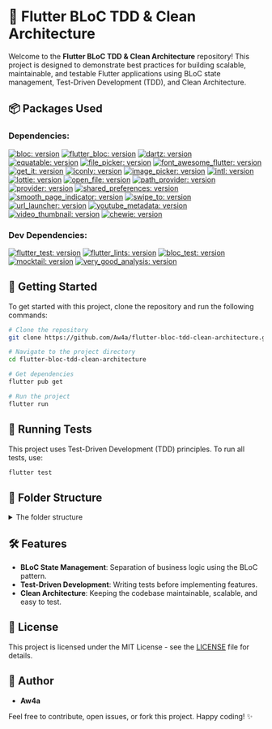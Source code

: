 # 🚀 Flutter BLoC TDD & Clean Architecture

Welcome to the **Flutter BLoC TDD & Clean Architecture** repository! This project is designed to demonstrate best practices for building scalable, maintainable, and testable Flutter applications using BLoC state management, Test-Driven Development (TDD), and Clean Architecture.

## 📦 Packages Used

### Dependencies:

[![bloc: version](https://img.shields.io/badge/bloc-^8.1.4-green.svg)](https://pub.dev/packages/bloc)
[![flutter_bloc: version](https://img.shields.io/badge/flutter__bloc-^8.1.6-orange.svg)](https://pub.dev/packages/flutter_bloc)
[![dartz: version](https://img.shields.io/badge/dartz-^0.10.1-red.svg)](https://pub.dev/packages/dartz)
[![equatable: version](https://img.shields.io/badge/equatable-^2.0.5-purple.svg)](https://pub.dev/packages/equatable)
[![file_picker: version](https://img.shields.io/badge/file__picker-^8.1.2-cyan.svg)](https://pub.dev/packages/file_picker)
[![font_awesome_flutter: version](https://img.shields.io/badge/font__awesome__flutter-^10.7.0-yellow.svg)](https://pub.dev/packages/font_awesome_flutter)
[![get_it: version](https://img.shields.io/badge/get__it-^8.0.0-magenta.svg)](https://pub.dev/packages/get_it)
[![iconly: version](https://img.shields.io/badge/iconly-^1.0.1-brown.svg)](https://pub.dev/packages/iconly)
[![image_picker: version](https://img.shields.io/badge/image__picker-^1.1.2-pink.svg)](https://pub.dev/packages/image_picker)
[![intl: version](https://img.shields.io/badge/intl-^0.19.0-gray.svg)](https://pub.dev/packages/intl)
[![lottie: version](https://img.shields.io/badge/lottie-^3.0.0-green.svg)](https://pub.dev/packages/lottie)
[![open_file: version](https://img.shields.io/badge/open__file-^3.5.8-orange.svg)](https://pub.dev/packages/open_file)
[![path_provider: version](https://img.shields.io/badge/path__provider-^2.1.4-red.svg)](https://pub.dev/packages/path_provider)
[![provider: version](https://img.shields.io/badge/provider-^6.1.2-purple.svg)](https://pub.dev/packages/provider)
[![shared_preferences: version](https://img.shields.io/badge/shared__preferences-^2.3.2-cyan.svg)](https://pub.dev/packages/shared_preferences)
[![smooth_page_indicator: version](https://img.shields.io/badge/smooth__page__indicator-^1.2.0+3-yellow.svg)](https://pub.dev/packages/smooth_page_indicator)
[![swipe_to: version](https://img.shields.io/badge/swipe__to-^1.0.6-magenta.svg)](https://pub.dev/packages/swipe_to)
[![url_launcher: version](https://img.shields.io/badge/url__launcher-^6.3.1-brown.svg)](https://pub.dev/packages/url_launcher)
[![youtube_metadata: version](https://img.shields.io/badge/youtube__metadata-^1.0.1-pink.svg)](https://pub.dev/packages/youtube_metadata)
[![video_thumbnail: version](https://img.shields.io/badge/video__thumbnail-^0.5.3-gray.svg)](https://pub.dev/packages/video_thumbnail)
[![chewie: version](https://img.shields.io/badge/chewie-^1.8.5-lightblue.svg)](https://pub.dev/packages/chewie)

### Dev Dependencies:

[![flutter_test: version](https://img.shields.io/badge/flutter__test-^-green.svg)](https://pub.dev/packages/flutter_test)
[![flutter_lints: version](https://img.shields.io/badge/flutter__lints-^4.0.0-orange.svg)](https://pub.dev/packages/flutter_lints)
[![bloc_test: version](https://img.shields.io/badge/bloc__test-^9.1.7-red.svg)](https://pub.dev/packages/bloc_test)
[![mocktail: version](https://img.shields.io/badge/mocktail-^1.0.4-purple.svg)](https://pub.dev/packages/mocktail)
[![very_good_analysis: version](https://img.shields.io/badge/style-very__good__analysis-B22C89.svg)](https://pub.dev/packages/very_good_analysis)

## 📑 Getting Started

To get started with this project, clone the repository and run the following commands:

```bash
# Clone the repository
git clone https://github.com/Aw4a/flutter-bloc-tdd-clean-architecture.git

# Navigate to the project directory
cd flutter-bloc-tdd-clean-architecture

# Get dependencies
flutter pub get

# Run the project
flutter run
```

## 🧪 Running Tests

This project uses Test-Driven Development (TDD) principles. To run all tests, use:

```bash
flutter test
```

## 📂 Folder Structure

<details>
  <summary>The folder structure</summary>

```
lib/
    ├── core
        ├── common
            ├── views
                ├── page_under_construction.dart
        ├── errors
            ├── exceptions.dart
            ├── failure.dart
        ├── res
            ├── colors.dart
            ├── font.dart
            ├── media_res.dart
            ├── typography.dart
        ├── services
            ├── router.dart
        ├── usecases
            ├── usecases.dart
        ├── utils
            ├── typdefs.dart
    ├── main.dart
    ├── src
        ├── on_boarding
            ├── data
                ├── datasources
                    ├── on_boarding_local_data_source.dart
                ├── repos
                    ├── on_boarding_repo_impl.dart
            ├── domain
                ├── entities
                    ├── page_content.dart
                ├── repos
                    ├── on_boarding_repo.dart
                ├── usecases
                    ├── cache_first_timer.dart
                    ├── check_if_user_is_first_timer.dart
            ├── presentations
                ├── on_boarding_screen.dart
```

```
test/
    ├── src
        ├── on_boarding
            ├── data
                ├── repos
                    ├── on_boarding_repo_impl_test.dart
            ├── domain
                ├── usecases
                    ├── cache_first_timer_test.dart
                    ├── check_if_user_is_first_timer_test.dart
                    ├── on_boarding_repo_mock.dart
```

```
assets/
    ├── fonts
        ├── aeonik
            ├── AeonikTRIAL-Bold.otf
            ├── AeonikTRIAL-BoldItalic.otf
            ├── AeonikTRIAL-Light.otf
            ├── AeonikTRIAL-LightItalic.otf
            ├── AeonikTRIAL-Regular.otf
            ├── AeonikTRIAL-RegularItalic.otf
        ├── poppins
            ├── Poppins-Black.ttf
            ├── Poppins-BlackItalic.ttf
            ├── Poppins-Bold.ttf
            ├── Poppins-BoldItalic.ttf
            ├── Poppins-ExtraBold.ttf
            ├── Poppins-ExtraBoldItalic.ttf
            ├── Poppins-ExtraLight.ttf
            ├── Poppins-ExtraLightItalic.ttf
            ├── Poppins-Italic.ttf
            ├── Poppins-Light.ttf
            ├── Poppins-LightItalic.ttf
            ├── Poppins-Medium.ttf
            ├── Poppins-MediumItalic.ttf
            ├── Poppins-Regular.ttf
            ├── Poppins-SemiBold.ttf
            ├── Poppins-SemiBoldItalic.ttf
            ├── Poppins-Thin.ttf
            ├── Poppins-ThinItalic.ttf
    ├── icons
        ├── atom.png
        ├── bronze_medal.png
        ├── calculator.png
        ├── course.png
        ├── course_info_exam.png
        ├── course_info_material.png
        ├── course_info_video.png
        ├── crown.png
        ├── dart.svg
        ├── dna.png
        ├── document.png
        ├── exam_time.png
        ├── exam_time_red.png
        ├── flask.png
        ├── json.png
        ├── microscope.png
        ├── questions_document.png
        ├── scoreboard.png
        ├── silver_medal.png
        ├── subscription_month.png
        ├── subscription_year.png
        ├── test.png
        ├── translation.png
        ├── user.png
        ├── video.png
        ├── write.png
        ├── youtube.png
    ├── images
        ├── auth_gradient_background.png
        ├── default_user.png
        ├── documents_gradient_background.png
        ├── home_gradient_background.png
        ├── leaderboard_gradient_background.png
        ├── onBoarding_background.png
        ├── profile_gradient_background.png
        ├── video_placeholder.png
    ├── lottie
        ├── empty_leaderboard.json
        ├── no_notifications.json
        ├── page_under_construction.json
    ├── vectors
        ├── blue_pot_plant.png
        ├── casual_life.png
        ├── casual_meditation.png
        ├── casual_meditation_science.png
        ├── casual_reading.png
        ├── microscope.png
        ├── steam_cup.png
        ├── turquoise_pot_plant.png
```

(More to be added in the future)

</details>

## 🛠️ Features

- **BLoC State Management**: Separation of business logic using the BLoC pattern.
- **Test-Driven Development**: Writing tests before implementing features.
- **Clean Architecture**: Keeping the codebase maintainable, scalable, and easy to test.

## 📄 License

This project is licensed under the MIT License - see the [LICENSE](LICENSE.md) file for details.

## 👤 Author

- **Aw4a**

Feel free to contribute, open issues, or fork this project. Happy coding! ✨